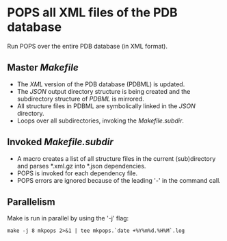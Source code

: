 
# POPS all XML files of the PDB database

Run POPS over the entire PDB database (in XML format).

## Master *Makefile*
- The *XML* version of the PDB database (PDBML) is updated.
- The *JSON* output directory structure is being created 
    and the subdirectory structure of *PDBML* is mirrored.
- All structure files in PDBML are symbolically linked in
    the *JSON* directory.
- Loops over all subdirectories, invoking the *Makefile.subdir*.

## Invoked *Makefile.subdir*
- A macro creates a list of all structure files in the current
    (sub)directory and parses *.xml.gz into *.json dependencies.
- POPS is invoked for each dependency file.
- POPS errors are ignored because of the leading '-' in the command call.

## Parallelism
Make is run in parallel by using the '-j' flag:
```
make -j 8 mkpops 2>&1 | tee mkpops.`date +%Y%m%d.%H%M`.log
```

